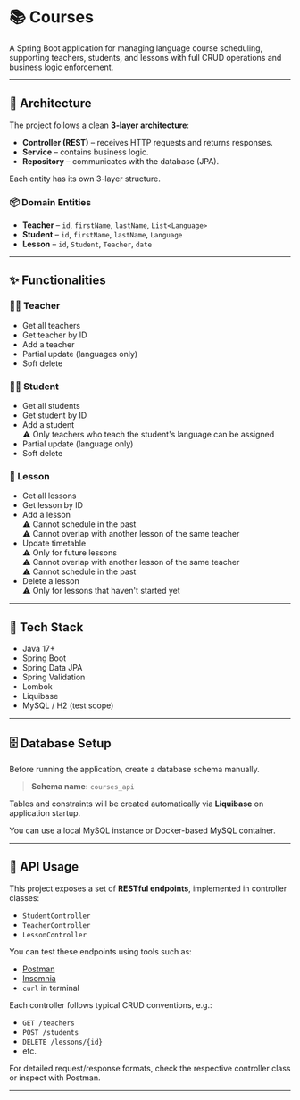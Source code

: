 
# 📚 Courses

A Spring Boot application for managing language course scheduling, supporting teachers, students, and lessons with full CRUD operations and business logic enforcement.

---

## 🧱 Architecture

The project follows a clean **3-layer architecture**:

- **Controller (REST)** – receives HTTP requests and returns responses.
- **Service** – contains business logic.
- **Repository** – communicates with the database (JPA).

Each entity has its own 3-layer structure.

### 📦 Domain Entities

- **Teacher** – `id`, `firstName`, `lastName`, `List<Language>`
- **Student** – `id`, `firstName`, `lastName`, `Language`
- **Lesson** – `id`, `Student`, `Teacher`, `date`

---

## ✨ Functionalities

### 👩‍🏫 Teacher
- Get all teachers
- Get teacher by ID
- Add a teacher
- Partial update (languages only)
- Soft delete

### 👨‍🎓 Student
- Get all students
- Get student by ID
- Add a student  
  ⚠️ Only teachers who teach the student's language can be assigned
- Partial update (language only)
- Soft delete

### 📅 Lesson
- Get all lessons
- Get lesson by ID
- Add a lesson  
  ⚠️ Cannot schedule in the past  
  ⚠️ Cannot overlap with another lesson of the same teacher
- Update timetable  
  ⚠️ Only for future lessons  
  ⚠️ Cannot overlap with another lesson of the same teacher  
  ⚠️ Cannot schedule in the past
- Delete a lesson  
  ⚠️ Only for lessons that haven't started yet

---

## 🔧 Tech Stack

- Java 17+
- Spring Boot
- Spring Data JPA
- Spring Validation
- Lombok
- Liquibase
- MySQL / H2 (test scope)

---

## 🗄️ Database Setup

Before running the application, create a database schema manually.

> **Schema name:** `courses_api`

Tables and constraints will be created automatically via **Liquibase** on application startup.

You can use a local MySQL instance or Docker-based MySQL container.

---

## 🔌 API Usage

This project exposes a set of **RESTful endpoints**, implemented in controller classes:

- `StudentController`
- `TeacherController`
- `LessonController`

You can test these endpoints using tools such as:

- [Postman](https://www.postman.com/)
- [Insomnia](https://insomnia.rest/)
- `curl` in terminal

Each controller follows typical CRUD conventions, e.g.:

- `GET /teachers`
- `POST /students`
- `DELETE /lessons/{id}`
- etc.

For detailed request/response formats, check the respective controller class or inspect with Postman.

---